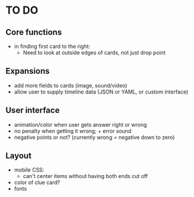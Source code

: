 # TO DO

## Core functions
- in finding first card to the right:
    - Need to look at outside edges of cards, not just drop point

## Expansions
- add more fields to cards (image, sound/video)
- allow user to supply timeline data (JSON or YAML, or custom interface)

## User interface
- animation/color when user gets answer right or wrong
- no penalty when getting it wrong; + error sound
- negative points or not? (currently wrong = negative down to zero)

## Layout
- mobile CSS: 
    - can't center items without having both ends cut off
- color of clue card?
- fonts


